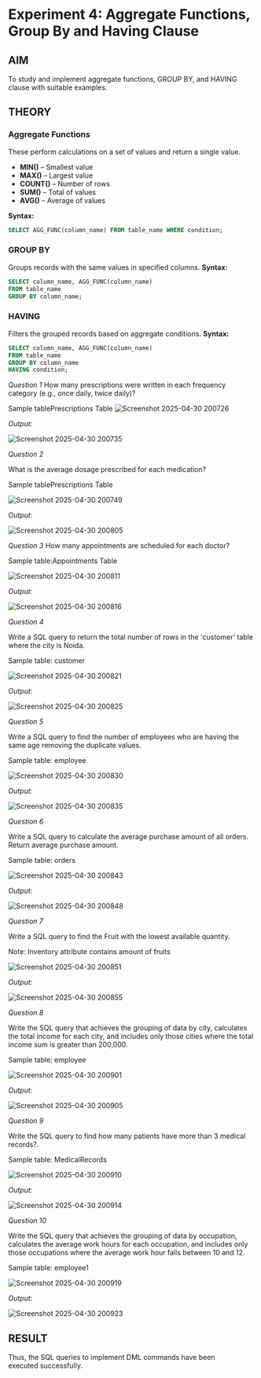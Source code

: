 # Experiment 4: Aggregate Functions, Group By and Having Clause

## AIM
To study and implement aggregate functions, GROUP BY, and HAVING clause with suitable examples.

## THEORY

### Aggregate Functions
These perform calculations on a set of values and return a single value.

- **MIN()** – Smallest value  
- **MAX()** – Largest value  
- **COUNT()** – Number of rows  
- **SUM()** – Total of values  
- **AVG()** – Average of values

**Syntax:**
```sql
SELECT AGG_FUNC(column_name) FROM table_name WHERE condition;
```
### GROUP BY
Groups records with the same values in specified columns.
**Syntax:**
```sql
SELECT column_name, AGG_FUNC(column_name)
FROM table_name
GROUP BY column_name;
```
### HAVING
Filters the grouped records based on aggregate conditions.
**Syntax:**
```sql
SELECT column_name, AGG_FUNC(column_name)
FROM table_name
GROUP BY column_name
HAVING condition;
```

*Question 1*
How many prescriptions were written in each frequency category (e.g., once daily, twice daily)?

Sample tablePrescriptions Table
![Screenshot 2025-04-30 200726](https://github.com/user-attachments/assets/0171e4c9-e8d0-4f27-af88-2fff3620c673)


*Output:*


![Screenshot 2025-04-30 200735](https://github.com/user-attachments/assets/f9500498-c96b-4a0c-bef6-a242b9069ae4)



*Question 2*

What is the average dosage prescribed for each medication?

Sample tablePrescriptions Table

![Screenshot 2025-04-30 200749](https://github.com/user-attachments/assets/fae733df-f2ce-49d5-88f0-1817aec5d41d)


*Output:*

![Screenshot 2025-04-30 200805](https://github.com/user-attachments/assets/77ade200-efe0-4f58-9dd0-33581645665e)




*Question 3*
How many appointments are scheduled for each doctor?

Sample table:Appointments Table

![Screenshot 2025-04-30 200811](https://github.com/user-attachments/assets/f0ca394d-db7c-454e-af48-fb311e283618)


*Output:*

![Screenshot 2025-04-30 200816](https://github.com/user-attachments/assets/9f33e948-ef91-41c1-9613-26974789c172)



*Question 4*

Write a SQL query to return the total number of rows in the 'customer' table where the city is Noida.

Sample table: customer

![Screenshot 2025-04-30 200821](https://github.com/user-attachments/assets/cb92b4fa-36ce-46d8-8170-00d2d9b6890d)



*Output:*


![Screenshot 2025-04-30 200825](https://github.com/user-attachments/assets/e7b48376-050e-4869-9152-5bab22e2541a)



*Question 5*

Write a SQL query to find the number of employees who are having the same age removing the duplicate values.

Sample table: employee

![Screenshot 2025-04-30 200830](https://github.com/user-attachments/assets/3ef0377b-62ec-4d12-9ba6-73721f268568)


*Output:*

![Screenshot 2025-04-30 200835](https://github.com/user-attachments/assets/f3e72793-0052-4c10-b022-1e0695236762)



*Question 6*

Write a SQL query to calculate the average purchase amount of all orders. Return average purchase amount.

Sample table: orders

![Screenshot 2025-04-30 200843](https://github.com/user-attachments/assets/8955ba44-eb3c-4f9a-a7cd-461b407dac55)



*Output:*

![Screenshot 2025-04-30 200848](https://github.com/user-attachments/assets/8fb501c1-1ff0-4805-b038-929552c00872)




*Question 7*

Write a SQL query to find the Fruit with the lowest available quantity.

Note: Inventory attribute contains amount of fruits

![Screenshot 2025-04-30 200851](https://github.com/user-attachments/assets/1b22b87c-3858-4082-b88c-13031a36c7bd)


*Output:*

![Screenshot 2025-04-30 200855](https://github.com/user-attachments/assets/d29dde6b-cd4a-48bb-a9cf-67a8ad33368f)


*Question 8*

Write the SQL query that achieves the grouping of data by city, calculates the total income for each city, and includes only those cities where the total income sum is greater than 200,000.

Sample table: employee

![Screenshot 2025-04-30 200901](https://github.com/user-attachments/assets/0d768ea4-3e77-4c03-8f4b-14c71c7967bd)


*Output:*

![Screenshot 2025-04-30 200905](https://github.com/user-attachments/assets/bdcf48ff-711c-4340-a462-a2d182d9a42d)



*Question 9*

Write the SQL query to find how many patients have more than 3 medical records?.

Sample table: MedicalRecords

![Screenshot 2025-04-30 200910](https://github.com/user-attachments/assets/89d9060d-4a14-423e-8bc0-06fba5333925)



*Output:*

![Screenshot 2025-04-30 200914](https://github.com/user-attachments/assets/5c9daa93-74a9-4f58-b5a7-38d4dbcf9f87)


*Question 10*

Write the SQL query that achieves the grouping of data by occupation, calculates the average work hours for each occupation, and includes only those occupations where the average work hour falls between 10 and 12.

Sample table: employee1

![Screenshot 2025-04-30 200919](https://github.com/user-attachments/assets/fcfcdf4f-dd32-42d1-9d5a-b8452ca5f852)



*Output:*

![Screenshot 2025-04-30 200923](https://github.com/user-attachments/assets/97f887bf-cc2d-4e5e-9906-77a74318c04d)


## RESULT
Thus, the SQL queries to implement DML commands have been executed successfully.
